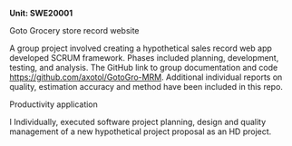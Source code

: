 
**Unit: SWE20001** 

Goto Grocery store record website

A group project involved creating a hypothetical sales record web app developed SCRUM framework. Phases included planning, development, testing, and analysis. The GitHub link to group documentation and code https://github.com/axotol/GotoGro-MRM. Additional individual reports on quality, estimation accuracy and method have been included in this repo.

Productivity application

I Individually, executed software project planning, design and quality management of a new hypothetical project proposal as an HD project.
